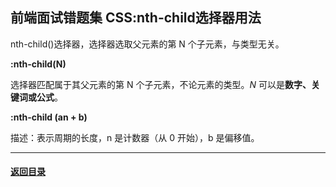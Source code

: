 ## 前端面试错题集 CSS:nth-child选择器用法

nth-child()选择器，选择器选取父元素的第 N 个子元素，与类型无关。

**:nth-child(N)**

选择器匹配属于其父元素的第 N 个子元素，不论元素的类型。*N* 可以是**数字、关键词或公式**。

**:nth-child (an + b)**

描述：表示周期的长度，n 是计数器（从 0 开始），b 是偏移值。



---

#### [返回目录](./)



